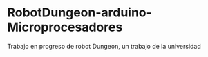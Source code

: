 # RobotDungeon-arduino-Microprocesadores
Trabajo en progreso de robot Dungeon, un trabajo de la universidad
